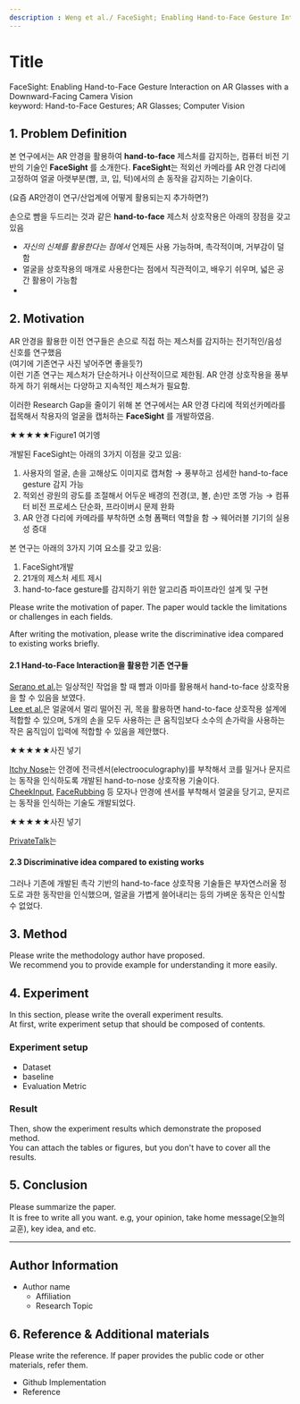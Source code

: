 ```yaml
---
description : Weng et al./ FaceSight; Enabling Hand-to-Face Gesture Interaction on AR Glasses with a Downward-Facing Camera Vision / Proceedings of the 2021 CHI Conference on Human Factors in Computing Systems
---
```


# **Title** 

FaceSight: Enabling Hand-to-Face Gesture Interaction on AR Glasses with a Downward-Facing Camera Vision  
keyword: Hand-to-Face Gestures; AR Glasses; Computer Vision


## **1. Problem Definition**  

본 연구에서는 AR 안경을 활용하여 **hand-to-face** 제스처를 감지하는, 컴퓨터 비전 기반의 기술인 **FaceSight** 를 소개한다.
**FaceSight**는 적외선 카메라를 AR 안경 다리에 고정하여 얼굴 아랫부분(뺨, 코, 입, 턱)에서의 손 동작을 감지하는 기술이다.

(요즘 AR안경이 연구/산업계에 어떻게 활용되는지 추가하면?)

손으로 뺨을 두드리는 것과 같은 **hand-to-face** 제스처 상호작용은 아래의 장점을 갖고 있음
- _자신의 신체를 활용한다는 점에서_ 언제든 사용 가능하며, 촉각적이며, 거부감이 덜함
- 얼굴을 상호작용의 매개로 사용한다는 점에서 직관적이고, 배우기 쉬우며, 넓은 공간 활용이 가능함
- 



## **2. Motivation**  

AR 안경을 활용한 이전 연구들은 손으로 직접 하는 제스처를 감지하는 전기적인/음성 신호를 연구했음  
(여기에 기존연구 사진 넣어주면 좋을듯?)  
이런 기존 연구는 제스처가 단순하거나 이산적이므로 제한됨. AR 안경 상호작용을 풍부하게 하기 위해서는 다양하고 지속적인 제스쳐가 필요함.

이러한 Research Gap을 줄이기 위해 본 연구에서는 AR 안경 다리에 적외선카메라를 접목해서 착용자의 얼굴을 캡처하는 **FaceSight** 를 개발하였음.  

★★★★★Figure1 여기엥

개발된 FaceSight는 아래의 3가지 이점을 갖고 있음:
 1) 사용자의 얼굴, 손을 고해상도 이미지로 캡쳐함 → 풍부하고 섬세한 hand-to-face gesture 감지 가능
 2) 적외선 광원의 광도를 조절해서 어두운 배경의 전경(코, 볼, 손)만 조명 가능 → 컴퓨터 비전 프로세스 단순화, 프라이버시 문제 완화
 3) AR 안경 다리에 카메라를 부착하면 소형 폼팩터 역할을 함 → 웨어러블 기기의 실용성 증대

본 연구는 아래의 3가지 기여 요소를 갖고 있음:
 1) FaceSight개발
 2) 21개의 제스처 세트 제시
 3) hand-to-face gesture를 감지하기 위한 알고리즘 파이프라인 설계 및 구현

Please write the motivation of paper. The paper would tackle the limitations or challenges in each fields.

After writing the motivation, please write the discriminative idea compared to existing works briefly.

#### 2.1 Hand-to-Face Interaction을 활용한 기존 연구들

[Serano et al.](https://doi.org/10.1145/2556288.2556984)는 일상적인 작업을 할 때 뺨과 이마를 활용해서 hand-to-face 상호작용을 할 수 있음을 보였다.  
[Lee et al.](https://doi.org/10.1145/3242587.3242642)은 얼굴에서 멀리 떨어진 귀, 목을 활용하면 hand-to-face 상호작용 설계에 적합할 수 있으며, 5개의 손을 모두 사용하는 큰 움직임보다 소수의 손가락을 사용하는 작은 움직임이 입력에 적합할 수 있음을 제안했다.

★★★★★사진 넣기

[Itchy Nose](https://doi.org/10.1145/3242587.3242642)는 안경에 전극센서(electrooculography)를 부착해서 코를 밀거나 문지르는 동작을 인식하도록 개발된 hand-to-nose 상호작용 기술이다.  
[CheekInput](https://doi.org/10.1145/3139131.3139146), [FaceRubbing](https://doi.org/10.1145/3174910.3174924) 등 모자나 안경에 센서를 부착해서 얼굴을 당기고, 문지르는 동작을 인식하는 기술도 개발되었다.

★★★★★사진 넣기

[PrivateTalk]()는 


#### 2.3 Discriminative idea compared to existing works  
그러나 기존에 개발된 촉각 기반의 hand-to-face 상호작용 기술들은 부자연스러울 정도로 과한 동작만을 인식했으며, 얼굴을 가볍게 쓸어내리는 등의 가벼운 동작은 인식할 수 없었다.  


## **3. Method**  

Please write the methodology author have proposed.  
We recommend you to provide example for understanding it more easily.  

## **4. Experiment**  

In this section, please write the overall experiment results.  
At first, write experiment setup that should be composed of contents.  

### **Experiment setup**  
* Dataset  
* baseline  
* Evaluation Metric  

### **Result**  
Then, show the experiment results which demonstrate the proposed method.  
You can attach the tables or figures, but you don't have to cover all the results.  
  



## **5. Conclusion**  

Please summarize the paper.  
It is free to write all you want. e.g, your opinion, take home message(오늘의 교훈), key idea, and etc.

---  
## **Author Information**  

* Author name  
    * Affiliation  
    * Research Topic

## **6. Reference & Additional materials**  

Please write the reference. If paper provides the public code or other materials, refer them.  

* Github Implementation  
* Reference  

